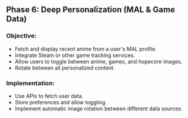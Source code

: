 ## **Phase 6: Deep Personalization (MAL & Game Data)**
### **Objective:**
- Fetch and display recent anime from a user's MAL profile.
- Integrate Steam or other game tracking services.
- Allow users to toggle between anime, games, and hopecore images.
- Rotate between all personalized content.

### **Implementation:**
- Use APIs to fetch user data.
- Store preferences and allow toggling.
- Implement automatic image rotation between different data sources.
